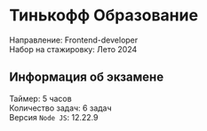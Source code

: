 # Тинькофф Образование

Направление: Frontend-developer\
Набор на стажировку: Лето 2024

## Информация об экзамене

Таймер: 5 часов\
Количество задач: 6 задач\
Версия `Node JS`: 12.22.9

